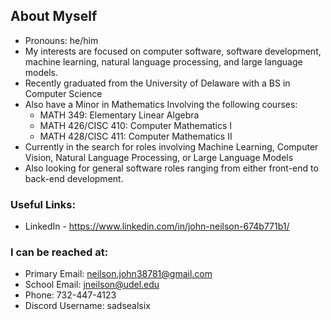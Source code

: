 ## About Myself
  - Pronouns: he/him
  - My interests are focused on computer software, software development, machine learning, natural language processing, and large language models.
  - Recently graduated from the University of Delaware with a BS in Computer Science
  - Also have a Minor in Mathematics Involving the following courses:
    - MATH 349: Elementary Linear Algebra
    - MATH 426/CISC 410: Computer Mathematics I
    - MATH 428/CISC 411: Computer Mathematics II
  - Currently in the search for roles involving Machine Learning, Computer Vision, Natural Language Processing, or Large Language Models
  - Also looking for general software roles ranging from either front-end to back-end development.
### Useful Links:
  - LinkedIn  - https://www.linkedin.com/in/john-neilson-674b771b1/
### I can be reached at:
  - Primary Email: neilson.john38781@gmail.com
  - School Email: jneilson@udel.edu
  - Phone: 732-447-4123
  - Discord Username: sadsealsix

